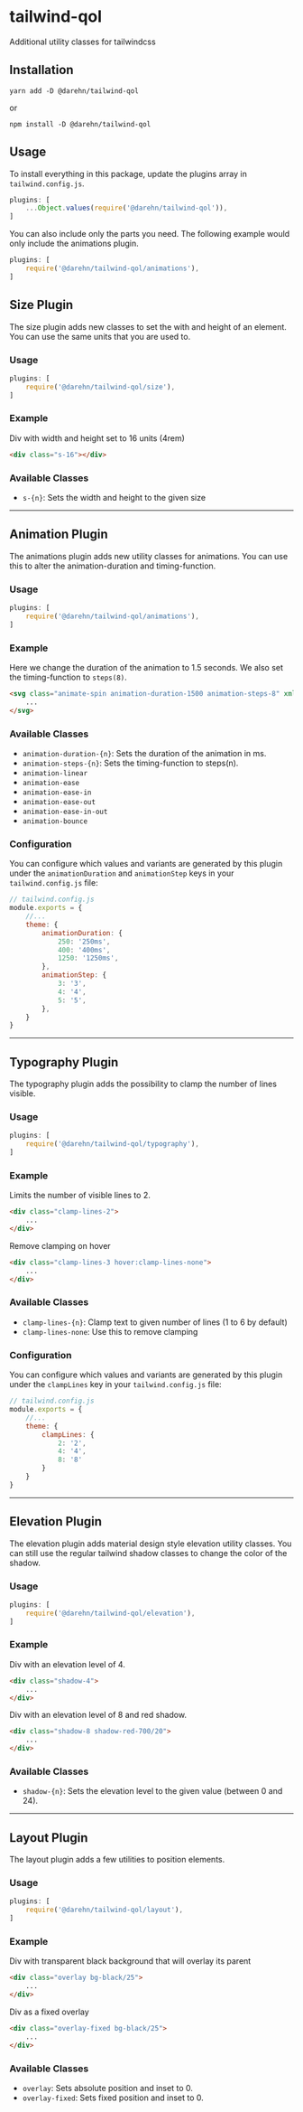 # tailwind-qol

Additional utility classes for tailwindcss

## Installation

```shell
yarn add -D @darehn/tailwind-qol
```
or
```shell
npm install -D @darehn/tailwind-qol
```

## Usage

To install everything in this package, update the plugins array in `tailwind.config.js`.

```js
plugins: [
    ...Object.values(require('@darehn/tailwind-qol')),
]
```

You can also include only the parts you need. The following example would only include the animations plugin.

```js
plugins: [
    require('@darehn/tailwind-qol/animations'),
]
```

## Size Plugin

The size plugin adds new classes to set the with and height of an element. 
You can use the same units that you are used to.

### Usage

```js
plugins: [
    require('@darehn/tailwind-qol/size'),
]
```

### Example

Div with width and height set to 16 units (4rem)
```html
<div class="s-16"></div>
```

### Available Classes

* `s-{n}`: Sets the width and height to the given size

----

## Animation Plugin

The animations plugin adds new utility classes for animations.
You can use this to alter the animation-duration and timing-function.

### Usage

```js
plugins: [
    require('@darehn/tailwind-qol/animations'),
]
```

### Example

Here we change the duration of the animation to 1.5 seconds.
We also set the timing-function to `steps(8)`.
```html
<svg class="animate-spin animation-duration-1500 animation-steps-8" xmlns="http://www.w3.org/2000/svg" width="24" height="24" viewBox="0 0 24 24">
	...
</svg>
```

### Available Classes

* `animation-duration-{n}`: Sets the duration of the animation in ms.
* `animation-steps-{n}`: Sets the timing-function to steps(n).
* `animation-linear`
* `animation-ease`
* `animation-ease-in`
* `animation-ease-out`
* `animation-ease-in-out`
* `animation-bounce`

### Configuration

You can configure which values and variants are generated by this plugin under 
the `animationDuration` and `animationStep` keys in your `tailwind.config.js` file:

```js
// tailwind.config.js
module.exports = {
    //...
    theme: {
        animationDuration: {
            250: '250ms',
            400: '400ms',
            1250: '1250ms',
        },
        animationStep: {
            3: '3',
            4: '4',
            5: '5',
        },
    }
}
```

----

## Typography Plugin

The typography plugin adds the possibility to clamp the number of lines visible.

### Usage

```js
plugins: [
    require('@darehn/tailwind-qol/typography'),
]
```

### Example

Limits the number of visible lines to 2.

```html
<div class="clamp-lines-2">
	...
</div>
```

Remove clamping on hover

```html
<div class="clamp-lines-3 hover:clamp-lines-none">
    ...
</div>
```

### Available Classes

* `clamp-lines-{n}`: Clamp text to given number of lines (1 to 6 by default)
* `clamp-lines-none`: Use this to remove clamping

### Configuration

You can configure which values and variants are generated by this plugin under the `clampLines` key in your `tailwind.config.js` file:

```js
// tailwind.config.js
module.exports = {
    //...
    theme: {
        clampLines: {
            2: '2',
            4: '4',
            8: '8'
        }
    }
}
```

----

## Elevation Plugin

The elevation plugin adds material design style elevation utility classes.
You can still use the regular tailwind shadow classes to change the color of the shadow.

### Usage

```js
plugins: [
	require('@darehn/tailwind-qol/elevation'),
]
```

### Example

Div with an elevation level of 4.

```html
<div class="shadow-4">
	...
</div>
```

Div with an elevation level of 8 and red shadow.

```html
<div class="shadow-8 shadow-red-700/20">
	...
</div>
```

### Available Classes

* `shadow-{n}`: Sets the elevation level to the given value (between 0 and 24).

----

## Layout Plugin

The layout plugin adds a few utilities to position elements.

### Usage

```js
plugins: [
    require('@darehn/tailwind-qol/layout'),
]
```

### Example

Div with transparent black background that will overlay its parent

```html
<div class="overlay bg-black/25">
	...
</div>
```

Div as a fixed overlay

```html
<div class="overlay-fixed bg-black/25">
    ...
</div>
```

### Available Classes

* `overlay`: Sets absolute position and inset to 0.
* `overlay-fixed`: Sets fixed position and inset to 0.